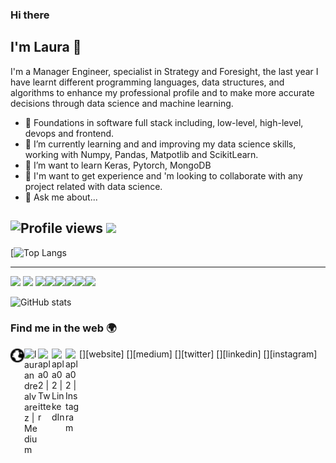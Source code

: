 ### Hi there 
## I'm Laura 👋
I'm a Manager Engineer, specialist in Strategy and Foresight, the last year I have learnt different programming languages, data structures, and algorithms to enhance my professional profile and to make more accurate decisions through data science and machine learning.

- 🌱 Foundations in software full stack including, low-level, high-level, devops and frontend.
- 🌱 I’m currently learning and and improving my data science skills, working with Numpy, Pandas, Matpotlib and ScikitLearn.
- 👯 I’m want to learn Keras, Pytorch, MongoDB
- 👯 I'm want to get experience and 'm looking to collaborate with any project related with data science.
- 💬 Ask me about...


![Profile views](https://gpvc.arturio.dev/apla02)  <img src="https://img.shields.io/github/followers/apla02?label=Follow" style=" float:left, margin-right:10px" />
----

[![Top Langs](https://github-readme-stats.vercel.app/api/top-langs/?username=apla02&langs_count=7&theme=algolia&show_icons=true&layout=compact)

----
<img src="https://img.shields.io/badge/-C%20&%20C++-659ad2?style=flat&logo=c%2B%2B&logoColor=ffffff"> <img src="https://img.shields.io/badge/-Python-black?style=flat&logo=python&logoColor=white"> <img src="https://img.shields.io/badge/-MySQL-F29111?style=flat&logo=mysql&logoColor=FFFFFF"><img src = "https://img.shields.io/badge/-HTML5-E34F26?style=flat&logo=html5&logoColor=white"><img src = "https://img.shields.io/badge/-CSS3-1572B6?style=flat&logo=css3&logoColor=white"><img src="http://img.shields.io/badge/-Git-F1502F?style=flat&logo=git&logoColor=FFFFFF"><img src="http://img.shields.io/badge/-Github-000000?style=flat&logo=github&logoColor=FFFFFF"><img src="http://img.shields.io/badge/-VS%20Code-007ACC?style=flat&logo=visual%20studio%20code&logoColor=white">

![GitHub stats](https://github-readme-stats.vercel.app/api?username=apla02&theme=algolia&show_icons=true)


### Find me in the web 🌍
[<img align="left" alt="apla02" width="22px" src="https://raw.githubusercontent.com/iconic/open-iconic/master/svg/globe.svg" />][website]
[<img align="left" alt="laurandrealvarez | Medium" width="22px" src="https://cdn.jsdelivr.net/npm/simple-icons@v3/icons/medium.svg" />][medium]
[<img align="left" alt="apla02 | Twitter" width="22px" src="https://cdn.jsdelivr.net/npm/simple-icons@v3/icons/twitter.svg" />][twitter]
[<img align="left" alt="apla02 | LinkedIn" width="22px" src="https://cdn.jsdelivr.net/npm/simple-icons@v3/icons/linkedin.svg" />][linkedin]
[<img align="left" alt="apla02 | Instagram" width="22px" src="https://cdn.jsdelivr.net/npm/simple-icons@v3/icons/instagram.svg" />][instagram]

<br/>
